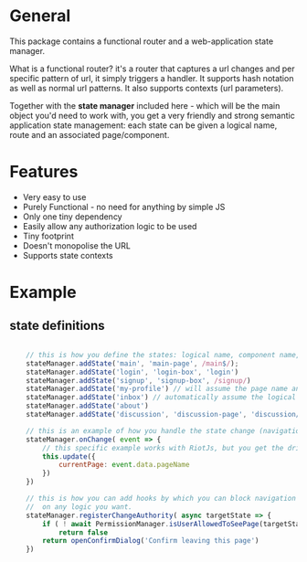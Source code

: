 
# General 
This package contains a functional router and a web-application state manager.

What is a functional router? it's a router that captures a url changes and 
per specific pattern of url, it simply triggers a handler. It supports hash notation 
as well as normal url patterns. It also supports contexts (url parameters).

Together with the **state manager** included here - which will be the main object you'd need 
to work with, you get a very friendly and strong semantic application state management: 
each state can be given a logical name, route and an associated page/component.

# Features
* Very easy to use
* Purely Functional - no need for anything by simple JS 
* Only one tiny dependency 
* Easily allow any authorization logic to be used 
* Tiny footprint
* Doesn't monopolise the URL 
* Supports state contexts 

# Example

## state definitions

```javascript

    // this is how you define the states: logical name, component name, route (as string or regex) 
    stateManager.addState('main', 'main-page', /main$/);
    stateManager.addState('login', 'login-box', 'login')
    stateManager.addState('signup', 'signup-box', /signup/)
    stateManager.addState('my-profile') // will assume the page name and the route are the same...
    stateManager.addState('inbox') // automatically assume the logical name, component and route are the same 
    stateManager.addState('about')
    stateManager.addState('discussion', 'discussion-page', 'discussion/%') // route with parameter (the % is added to the state's context )

    // this is an example of how you handle the state change (navigation events) 
    stateManager.onChange( event => {
        // this specific example works with RiotJs, but you get the drift
        this.update({
            currentPage: event.data.pageName
        })
    })

    // this is how you can add hooks by which you can block navigation based
    //  on any logic you want.
    stateManager.registerChangeAuthority( async targetState => {
        if ( ! await PermissionManager.isUserAllowedToSeePage(targetState.pageName))
            return false
        return openConfirmDialog('Confirm leaving this page')
    })
    
```